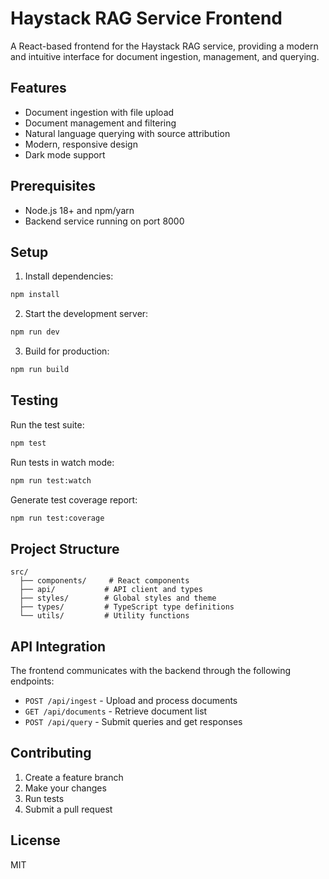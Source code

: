 # Haystack RAG Service Frontend

A React-based frontend for the Haystack RAG service, providing a modern and intuitive interface for document ingestion, management, and querying.

## Features

- Document ingestion with file upload
- Document management and filtering
- Natural language querying with source attribution
- Modern, responsive design
- Dark mode support

## Prerequisites

- Node.js 18+ and npm/yarn
- Backend service running on port 8000

## Setup

1. Install dependencies:
```bash
npm install
```

2. Start the development server:
```bash
npm run dev
```

3. Build for production:
```bash
npm run build
```

## Testing

Run the test suite:
```bash
npm test
```

Run tests in watch mode:
```bash
npm run test:watch
```

Generate test coverage report:
```bash
npm run test:coverage
```

## Project Structure

```
src/
  ├── components/     # React components
  ├── api/           # API client and types
  ├── styles/        # Global styles and theme
  ├── types/         # TypeScript type definitions
  └── utils/         # Utility functions
```

## API Integration

The frontend communicates with the backend through the following endpoints:

- `POST /api/ingest` - Upload and process documents
- `GET /api/documents` - Retrieve document list
- `POST /api/query` - Submit queries and get responses

## Contributing

1. Create a feature branch
2. Make your changes
3. Run tests
4. Submit a pull request

## License

MIT 